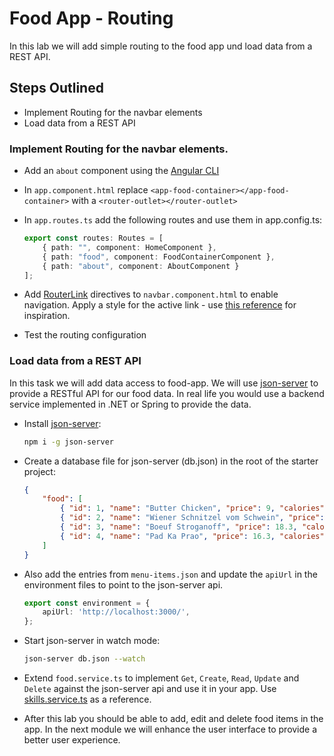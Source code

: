 # Food App - Routing

In this lab we will add simple routing to the food app und load data from a REST API.

## Steps Outlined

- Implement Routing for the navbar elements
- Load data from a REST API

### Implement Routing for the navbar elements.

- Add an `about` component using the [Angular CLI](https://angular.io/cli/generate#component-command)

- In `app.component.html` replace `<app-food-container></app-food-container>` with a `<router-outlet></router-outlet>` 

- In `app.routes.ts` add the following routes and use them in app.config.ts: 

    ```typescript
    export const routes: Routes = [
        { path: "", component: HomeComponent },
        { path: "food", component: FoodContainerComponent },
        { path: "about", component: AboutComponent }
    ];
    ```
- Add [RouterLink](https://angular.io/api/router/RouterLink) directives to `navbar.component.html` to enable navigation. Apply a style for the active link - use [this reference](/demos/04-routing/routing-di/src/app/shared//navbar/navbar.component.html) for inspiration.

- Test the routing configuration

### Load data from a REST API

In this task we will add data access to food-app. We will use [json-server](https://github.com/typicode/json-server) to provide a RESTful API for our food data. In real life you would use a backend service implemented in .NET or Spring to provide the data. 


- Install [json-server](https://github.com/typicode/json-server):

    ```bash
    npm i -g json-server
    ```

- Create a database file for json-server (db.json) in the root of the starter project:

    ```json
    {
        "food": [
            { "id": 1, "name": "Butter Chicken", "price": 9, "calories": 1200 },
            { "id": 2, "name": "Wiener Schnitzel vom Schwein", "price": 12.7, "calories": 730 },
            { "id": 3, "name": "Boeuf Stroganoff", "price": 18.3, "calories": 600 },
            { "id": 4, "name": "Pad Ka Prao", "price": 16.3, "calories": 600 }
        ]
    }
    ```

- Also add the entries from `menu-items.json` and update the `apiUrl` in the environment files to point to the json-server api.

    ```typescript
    export const environment = {
        apiUrl: 'http://localhost:3000/',
    };
    ```

- Start json-server in watch mode:

    ```bash
    json-server db.json --watch
    ```

- Extend `food.service.ts` to implement `Get`, `Create`, `Read`, `Update` and `Delete` against the json-server api and use it in your app. Use [skills.service.ts](/demos/04-routing/routing-di/src/app/skills/skills.service.ts) as a reference.

- After this lab you should be able to add, edit and delete food items in the app. In the next module we will enhance the user interface to provide a better user experience.